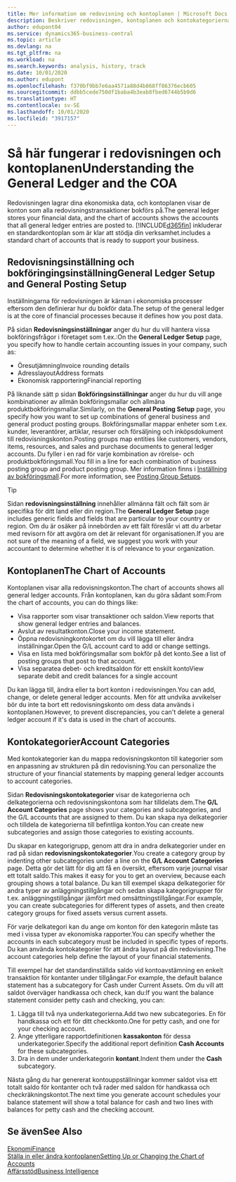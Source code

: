 ```yaml
---
title: Mer information om redovisning och kontoplanen | Microsoft Docs
description: Beskriver redovisningen, kontoplanen och kontokategorierna.
author: edupont04
ms.service: dynamics365-business-central
ms.topic: article
ms.devlang: na
ms.tgt_pltfrm: na
ms.workload: na
ms.search.keywords: analysis, history, track
ms.date: 10/01/2020
ms.author: edupont
ms.openlocfilehash: f370bf9bb7e6aa4571a88d4b868ff86376ecb605
ms.sourcegitcommit: ddbb5cede750df1baba4b3eab8fbed6744b5b9d6
ms.translationtype: HT
ms.contentlocale: sv-SE
ms.lasthandoff: 10/01/2020
ms.locfileid: "3917157"
---
```

# <a name="understanding-the-general-ledger-and-the-coa"></a><span data-ttu-id="5b5a9-103">Så här fungerar i redovisningen och kontoplanen</span><span class="sxs-lookup"><span data-stu-id="5b5a9-103">Understanding the General Ledger and the COA</span></span>

<span data-ttu-id="5b5a9-104">Redovisningen lagrar dina ekonomiska data, och kontoplanen visar de konton som alla redovisningstransaktioner bokförs på.</span><span class="sxs-lookup"><span data-stu-id="5b5a9-104">The general ledger stores your financial data, and the chart of accounts shows the accounts that all general ledger entries are posted to.</span></span> [!INCLUDE[d365fin](includes/d365fin_md.md)] <span data-ttu-id="5b5a9-105">inkluderar en standardkontoplan som är klar att stödja din verksamhet.</span><span class="sxs-lookup"><span data-stu-id="5b5a9-105">includes a standard chart of accounts that is ready to support your business.</span></span>

## <a name="general-ledger-setup-and-general-posting-setup"></a><span data-ttu-id="5b5a9-106">Redovisningsinställning och bokföringingsinställning</span><span class="sxs-lookup"><span data-stu-id="5b5a9-106">General Ledger Setup and General Posting Setup</span></span>

<span data-ttu-id="5b5a9-107">Inställningarna för redovisningen är kärnan i ekonomiska processer eftersom den definierar hur du bokför data.</span><span class="sxs-lookup"><span data-stu-id="5b5a9-107">The setup of the general ledger is at the core of financial processes because it defines how you post data.</span></span>  

<span data-ttu-id="5b5a9-108">På sidan **Redovisningsinställningar** anger du hur du vill hantera vissa bokföringsfrågor i företaget som t.ex.:</span><span class="sxs-lookup"><span data-stu-id="5b5a9-108">On the **General Ledger Setup** page, you specify how to handle certain accounting issues in your company, such as:</span></span>  

* <span data-ttu-id="5b5a9-109">Öresutjämning</span><span class="sxs-lookup"><span data-stu-id="5b5a9-109">Invoice rounding details</span></span>  
* <span data-ttu-id="5b5a9-110">Adresslayout</span><span class="sxs-lookup"><span data-stu-id="5b5a9-110">Address formats</span></span>  
* <span data-ttu-id="5b5a9-111">Ekonomisk rapportering</span><span class="sxs-lookup"><span data-stu-id="5b5a9-111">Financial reporting</span></span>  

<span data-ttu-id="5b5a9-112">På liknande sätt p sidan **Bokföringsinställningar** anger du hur du vill ange kombinationer av allmän bokföringsmallar och allmäna produktbokföringsmallar.</span><span class="sxs-lookup"><span data-stu-id="5b5a9-112">Similarly, on the **General Posting Setup** page, you specify how you want to set up combinations of general business and general product posting groups.</span></span> <span data-ttu-id="5b5a9-113">Bokföringsmallar mappar enheter som t.ex. kunder, leverantörer, artiklar, resurser och försäljning och inköpsdokument till redovisningskonton.</span><span class="sxs-lookup"><span data-stu-id="5b5a9-113">Posting groups map entities like customers, vendors, items, resources, and sales and purchase documents to general ledger accounts.</span></span> <span data-ttu-id="5b5a9-114">Du fyller i en rad för varje kombination av rörelse- och produktbokföringsmall.</span><span class="sxs-lookup"><span data-stu-id="5b5a9-114">You fill in a line for each combination of business posting group and product posting group.</span></span> <span data-ttu-id="5b5a9-115">Mer information finns i [Inställning av bokföringsmall](finance-posting-groups.md).</span><span class="sxs-lookup"><span data-stu-id="5b5a9-115">For more information, see [Posting Group Setups](finance-posting-groups.md).</span></span>  

> [!TIP]
> <span data-ttu-id="5b5a9-116">Sidan **redovisningsinställning** innehåller allmänna fält och fält som är specifika för ditt land eller din region.</span><span class="sxs-lookup"><span data-stu-id="5b5a9-116">The **General Ledger Setup** page includes generic fields and fields that are particular to your country or region.</span></span> <span data-ttu-id="5b5a9-117">Om du är osäker på innebörden av ett fält föreslår vi att du arbetar med revisorn för att avgöra om det är relevant för organisationen.</span><span class="sxs-lookup"><span data-stu-id="5b5a9-117">If you are not sure of the meaning of a field, we suggest you work with your accountant to determine whether it is of relevance to your organization.</span></span>  

## <a name="the-chart-of-accounts"></a><span data-ttu-id="5b5a9-118">Kontoplanen</span><span class="sxs-lookup"><span data-stu-id="5b5a9-118">The Chart of Accounts</span></span>

<span data-ttu-id="5b5a9-119">Kontoplanen visar alla redovisningskonton.</span><span class="sxs-lookup"><span data-stu-id="5b5a9-119">The chart of accounts shows all general ledger accounts.</span></span> <span data-ttu-id="5b5a9-120">Från kontoplanen, kan du göra sådant som:</span><span class="sxs-lookup"><span data-stu-id="5b5a9-120">From the chart of accounts, you can do things like:</span></span>  

* <span data-ttu-id="5b5a9-121">Visa rapporter som visar transaktioner och saldon.</span><span class="sxs-lookup"><span data-stu-id="5b5a9-121">View reports that show general ledger entries and balances.</span></span>  
* <span data-ttu-id="5b5a9-122">Avslut av resultatkonton.</span><span class="sxs-lookup"><span data-stu-id="5b5a9-122">Close your income statement.</span></span>  
* <span data-ttu-id="5b5a9-123">Öppna redovisningkontokortet om du vill lägga till eller ändra inställningar.</span><span class="sxs-lookup"><span data-stu-id="5b5a9-123">Open the G/L account card to add or change settings.</span></span>  
* <span data-ttu-id="5b5a9-124">Visa en lista med bokföringsmallar som bokför på det konto.</span><span class="sxs-lookup"><span data-stu-id="5b5a9-124">See a list of posting groups that post to that account.</span></span>
* <span data-ttu-id="5b5a9-125">Visa separatea debet- och kreditsaldon för ett enskilt konto</span><span class="sxs-lookup"><span data-stu-id="5b5a9-125">View separate debit and credit balances for a single account</span></span>  

<span data-ttu-id="5b5a9-126">Du kan lägga till, ändra eller ta bort konton i redovisningen.</span><span class="sxs-lookup"><span data-stu-id="5b5a9-126">You can add, change, or delete general ledger accounts.</span></span> <span data-ttu-id="5b5a9-127">Men för att undvika avvikelser bör du inte ta bort ett redovisningskonto om dess data används i kontoplanen.</span><span class="sxs-lookup"><span data-stu-id="5b5a9-127">However, to prevent discrepancies, you can't delete a general ledger account if it's data is used in the chart of accounts.</span></span>  

## <a name="account-categories"></a><span data-ttu-id="5b5a9-128">Kontokategorier</span><span class="sxs-lookup"><span data-stu-id="5b5a9-128">Account Categories</span></span>

<span data-ttu-id="5b5a9-129">Med kontokategorier kan du mappa redovisningskonton till kategorier som en anpassning av strukturen på din redovisning.</span><span class="sxs-lookup"><span data-stu-id="5b5a9-129">You can personalize the structure of your financial statements by mapping general ledger accounts to account categories.</span></span>  

<span data-ttu-id="5b5a9-130">Sidan **Redovisningskontokategorier** visar de kategorierna och delkategorierna och redovisningskontona som har tilldelats dem.</span><span class="sxs-lookup"><span data-stu-id="5b5a9-130">The **G/L Account Categories** page shows your categories and subcategories, and the G/L accounts that are assigned to them.</span></span> <span data-ttu-id="5b5a9-131">Du kan skapa nya delkategorier och tilldela de kategorierna till befintliga konton.</span><span class="sxs-lookup"><span data-stu-id="5b5a9-131">You can create new subcategories and assign those categories to existing accounts.</span></span>  

<span data-ttu-id="5b5a9-132">Du skapar en kategorigrupp, genom att dra in andra delkategorier under en rad på sidan **redovisningskontokategorier**.</span><span class="sxs-lookup"><span data-stu-id="5b5a9-132">You create a category group by indenting other subcategories under a line on the **G/L Account Categories** page.</span></span> <span data-ttu-id="5b5a9-133">Detta gör det lätt för dig att få en översikt, eftersom varje journal visar ett totalt saldo.</span><span class="sxs-lookup"><span data-stu-id="5b5a9-133">This makes it easy for you to get an overview, because each grouping shows a total balance.</span></span> <span data-ttu-id="5b5a9-134">Du kan till exempel skapa delkategorier för andra typer av anläggningstillgångar och sedan skapa kategorigrupper för t.ex. anläggningstillgångar jämfört med omsättningstillgångar.</span><span class="sxs-lookup"><span data-stu-id="5b5a9-134">For example, you can create subcategories for different types of assets, and then create category groups for fixed assets versus current assets.</span></span>  

<span data-ttu-id="5b5a9-135">För varje delkategori kan du ange om konton för den kategorin måste tas med i vissa typer av ekonomiska rapporter.</span><span class="sxs-lookup"><span data-stu-id="5b5a9-135">You can specify whether the accounts in each subcategory must be included in specific types of reports.</span></span> <span data-ttu-id="5b5a9-136">Du kan använda kontokategorier för att ändra layout på din redovisning.</span><span class="sxs-lookup"><span data-stu-id="5b5a9-136">The account categories help define the layout of your financial statements.</span></span>  

<span data-ttu-id="5b5a9-137">Till exempel har det standardinställda saldo vid kontoavstämning en enkelt transaktion för kontanter under tillgångar.</span><span class="sxs-lookup"><span data-stu-id="5b5a9-137">For example, the default balance statement has a subcategory for Cash under Current Assets.</span></span> <span data-ttu-id="5b5a9-138">Om du vill att saldot överväger handkassa och check, kan du:</span><span class="sxs-lookup"><span data-stu-id="5b5a9-138">If you want the balance statement consider petty cash and checking, you can:</span></span>  

1. <span data-ttu-id="5b5a9-139">Lägga till två nya underkategorierna.</span><span class="sxs-lookup"><span data-stu-id="5b5a9-139">Add two new subcategories.</span></span> <span data-ttu-id="5b5a9-140">En för handkassa och ett för ditt checkkonto.</span><span class="sxs-lookup"><span data-stu-id="5b5a9-140">One for petty cash, and one for your checking account.</span></span>  
2. <span data-ttu-id="5b5a9-141">Ange ytterligare rapportdefinitionen **kassakonton** för dessa underkategorier.</span><span class="sxs-lookup"><span data-stu-id="5b5a9-141">Specify the additional report definition **Cash Accounts** for these subcategories.</span></span>  
3. <span data-ttu-id="5b5a9-142">Dra in dem under underkategorin **kontant**.</span><span class="sxs-lookup"><span data-stu-id="5b5a9-142">Indent them under the **Cash** subcategory.</span></span>  

<span data-ttu-id="5b5a9-143">Nästa gång du har genererat kontouppställningar kommer saldot visa ett totalt saldo för kontanter och två rader med saldon för handkassa och checkräkningskontot.</span><span class="sxs-lookup"><span data-stu-id="5b5a9-143">The next time you generate account schedules your balance statement will show a total balance for cash and two lines with balances for petty cash and the checking account.</span></span>  

## <a name="see-also"></a><span data-ttu-id="5b5a9-144">Se även</span><span class="sxs-lookup"><span data-stu-id="5b5a9-144">See Also</span></span>

[<span data-ttu-id="5b5a9-145">Ekonomi</span><span class="sxs-lookup"><span data-stu-id="5b5a9-145">Finance</span></span>](finance.md)  
[<span data-ttu-id="5b5a9-146">Ställa in eller ändra kontoplanen</span><span class="sxs-lookup"><span data-stu-id="5b5a9-146">Setting Up or Changing the Chart of Accounts</span></span>](finance-setup-chart-accounts.md)  
[<span data-ttu-id="5b5a9-147">Affärsstöd</span><span class="sxs-lookup"><span data-stu-id="5b5a9-147">Business Intelligence</span></span>](bi.md)  
